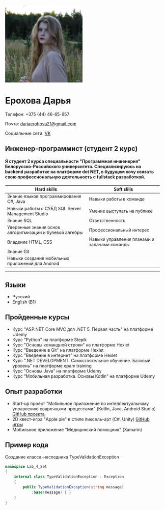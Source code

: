 
<img src="pic/avatar.jpg" width="50%" height="50%" />

# **Ерохова Дарья**
Телефон: +375 (44) 46-65-657 

Почта: dariaerohova21@gmail.com

Социальные сети: [VK](https://vk.com/dariaero)

## **Инженер-программист (студент 2 курс)**
#### Я студент 2 курса специальности "Программная инженерия" Белорусско-Российского университета. Специализируюсь на backend разработке на платформе dot NET, в будущем хочу связать свою профессиональную деятельность с fullstack разработкой.

|Hard skills| Soft slills|
|-------------|------------|
|Знание языков программирования С#, Java|Навыки работы в команде|
|Навыки работы с СУБД SQL Server Management Studio|Умение выступать на публике|
|Знание SQL|Ответственность|
|Уверенные знания основ алгоритмизации и булевой алгебры|Профессиональный интерес|
|Владение HTML, CSS|Навыки управления планами и задачами команды|
|Знание Git|    |
|Навыки создания мобильных приложений для Android|            |

***

## Языки
* Русский
* English (B1)

## Пройденные курсы
* Курс "ASP.NET Core MVC для .NET 5. Первая часть" на платформе Udemy
* Курс "Python" на платформе Stepik
* Курс "Основы командной строки" на платформе Hexlet
* Курс "Введение в Git" на платформе Hexlet
* Курс "Введение в интернет" на платформе Hexlet
* Курс ".NET DEVELOPMENT. Самостоятельное обучение. Базовый уровень" на платформе epam training
* Курс "Основы Java" на платформе Udemy
* Курс "Мобильная разработка. Основы Kotlin" на платформе Udemy

## Опыт разработки
* Start-up проект "Мобильное приложение по интеллектуальному управлению сварочными процессами" (Kotlin, Java, Android Studio) [GitHub проекта](https://github.com/VladislavDobrihlopez/WeldingStartup)
* 2D квест-игра "Apple pie" в стиле пиксель-арт (C#, Unity) [GitHub игры](https://github.com/DariaPers/Quest) 
* Мобильное приложение "Медицинский помощник" (Xamarin)

## Пример кода
Создание класса-наследника TypeValidationException 
```c#
namespace Lab_4_Set
{
    internal class TypeValidationException : Exception
    {
        public TypeValidationException(string message)
            :base(message) { }
    }
}
```





